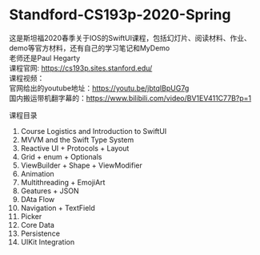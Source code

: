 # Standford-CS193p-2020-Spring
这是斯坦福2020春季关于IOS的SwiftUI课程，包括幻灯片、阅读材料、作业、demo等官方材料，还有自己的学习笔记和MyDemo  
老师还是Paul Hegarty  
课程官网: https://cs193p.sites.stanford.edu/  
课程视频：  
官网给出的youtube地址：https://youtu.be/jbtqIBpUG7g  
国内搬运带机翻字幕的：https://www.bilibili.com/video/BV1EV411C77B?p=1  

课程目录
1. Course Logistics and Introduction to SwiftUI
2. MVVM and the Swift Type System
3. Reactive UI + Protocols + Layout
4. Grid + enum + Optionals
5. ViewBuilder + Shape + ViewModifier
6. Animation
7. Multithreading + EmojiArt
8. Geatures + JSON
9. DAta Flow
10. Navigation + TextField
11. Picker
12. Core Data
13. Persistence
14. UIKit Integration



